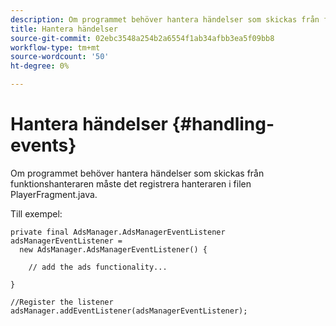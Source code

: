 ```yaml
---
description: Om programmet behöver hantera händelser som skickas från funktionshanteraren måste det registrera hanteraren i filen PlayerFragment.java.
title: Hantera händelser
source-git-commit: 02ebc3548a254b2a6554f1ab34afbb3ea5f09bb8
workflow-type: tm+mt
source-wordcount: '50'
ht-degree: 0%

---
```


# Hantera händelser {#handling-events}

Om programmet behöver hantera händelser som skickas från funktionshanteraren måste det registrera hanteraren i filen PlayerFragment.java.

Till exempel:

```
private final AdsManager.AdsManagerEventListener adsManagerEventListener =  
  new AdsManager.AdsManagerEventListener() { 
 
    // add the ads functionality... 
 
} 
 
//Register the listener 
adsManager.addEventListener(adsManagerEventListener);
```
